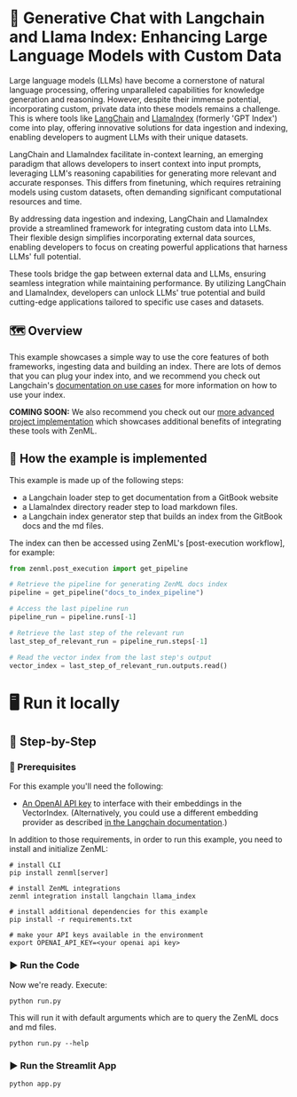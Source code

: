 # 💬 Generative Chat with Langchain and Llama Index: Enhancing Large Language Models with Custom Data

Large language models (LLMs) have become a cornerstone of natural language
processing, offering unparalleled capabilities for knowledge generation and
reasoning. However, despite their immense potential, incorporating custom,
private data into these models remains a challenge. This is where tools like
[LangChain](https://github.com/hwchase17/langchain) and
[LlamaIndex](https://github.com/jerryjliu/llama_index) (formerly 'GPT Index')
come into play, offering innovative solutions for data ingestion and indexing,
enabling developers to augment LLMs with their unique datasets.

LangChain and LlamaIndex facilitate in-context learning, an emerging paradigm
that allows developers to insert context into input prompts, leveraging LLM's
reasoning capabilities for generating more relevant and accurate responses. This
differs from finetuning, which requires retraining models using custom datasets,
often demanding significant computational resources and time.

By addressing data ingestion and indexing, LangChain and LlamaIndex provide a
streamlined framework for integrating custom data into LLMs. Their flexible
design simplifies incorporating external data sources, enabling developers to
focus on creating powerful applications that harness LLMs' full potential.

These tools bridge the gap between external data and LLMs, ensuring seamless
integration while maintaining performance. By utilizing LangChain and
LlamaIndex, developers can unlock LLMs' true potential and build cutting-edge
applications tailored to specific use cases and datasets.

## 🗺 Overview

This example showcases a simple way to use the core features of both frameworks,
ingesting data and building an index. There are lots of demos that you can plug
your index into, and we recommend you check out Langchain's [documentation on
use cases](https://langchain.readthedocs.io/en/latest/index.html#use-cases) for
more information on how to use your index.

**COMING SOON:** We also recommend you check out our [more advanced project
implementation](https://github.com/zenml-io/zenml-projects) which showcases
additional benefits of integrating these tools with ZenML.


## 🧰 How the example is implemented

This example is made up of the following steps:

- a Langchain loader step to get documentation from a GitBook website
- a LlamaIndex directory reader step to load markdown files.
- a Langchain index generator step that builds an index from the GitBook docs
  and the md files.

The index can then be accessed using ZenML's [post-execution workflow], for
example:

```python
from zenml.post_execution import get_pipeline

# Retrieve the pipeline for generating ZenML docs index
pipeline = get_pipeline("docs_to_index_pipeline")

# Access the last pipeline run
pipeline_run = pipeline.runs[-1]

# Retrieve the last step of the relevant run
last_step_of_relevant_run = pipeline_run.steps[-1]

# Read the vector index from the last step's output
vector_index = last_step_of_relevant_run.outputs.read()
```

# 🖥 Run it locally

## 👣 Step-by-Step

### 📄 Prerequisites

For this example you'll need the following:

- [An OpenAI API
  key](https://help.openai.com/en/articles/4936850-where-do-i-find-my-secret-api-key)
  to interface with their embeddings in the VectorIndex. (Alternatively, you
  could use a different embedding provider as described [in the Langchain
  documentation](https://langchain.readthedocs.io/en/latest/modules/indexes/examples/embeddings.html).)

In addition to those requirements, in order to run this example, you need to
install and initialize ZenML:

```shell
# install CLI
pip install zenml[server]

# install ZenML integrations
zenml integration install langchain llama_index

# install additional dependencies for this example
pip install -r requirements.txt

# make your API keys available in the environment
export OPENAI_API_KEY=<your openai api key>
```

### ▶️ Run the Code

Now we're ready. Execute:

```shell
python run.py
```

This will run it with default arguments which are to query the ZenML docs and
md files.

```shell
python run.py --help
```

### ▶️ Run the Streamlit App
```shell
python app.py
```

